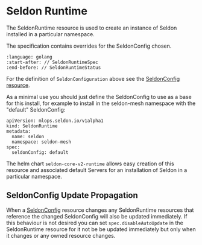# Seldon Runtime

The SeldonRuntime resource is used to create an instance of Seldon installed in a particular namespace.

The specification contains overrides for the SeldonConfig chosen.

```{literalinclude} ../../../../../../operator/apis/mlops/v1alpha1/seldonruntime_types.go
:language: golang
:start-after: // SeldonRuntimeSpec
:end-before: // SeldonRuntimeStatus
```

For the definition of `SeldonConfiguration` above see the [SeldonConfig resource](../seldonconfig/index.md).

As a minimal use you should just define the SeldonConfig to use as a base for this install, for example to install in the seldon-mesh namespace with the "default" SeldonConfig:

```
apiVersion: mlops.seldon.io/v1alpha1
kind: SeldonRuntime
metadata:
  name: seldon
  namespace: seldon-mesh  
spec:
  seldonConfig: default
```

The helm chart `seldon-core-v2-runtime` allows easy creation of this resource and associated default Servers for an installation of Seldon in a particular namespace.

## SeldonConfig Update Propagation

When a [SeldonConfig](../seldonconfig/index.md) resource changes any SeldonRuntime resources that reference the changed SeldonConfig will also be updated immediately. If this behaviour is not desired you can set `spec.disableAutoUpdate` in the SeldonRuntime resource for it not be be updated immediately but only when it changes or any owned resource changes.
